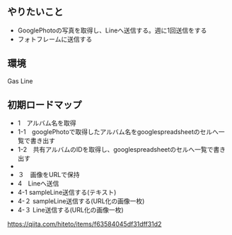 ## やりたいこと

- GooglePhotoの写真を取得し、Lineへ送信する。週に1回送信をする
- フォトフレームに送信する


## 環境
Gas
Line

## 初期ロードマップ
- 1　アルバム名を取得
 - 1-1　googlePhotoで取得したアルバム名をgooglespreadsheetのセルへ一覧で書き出す
 - 1-2　共有アルバムのIDを取得し、googlespreadsheetのセルへ一覧で書き出す
 - 
- ３　画像をURLで保持
- 4　Lineへ送信
 - 4-1 sampleLine送信する(テキスト)
 - 4-２ sampleLine送信する(URL化の画像一枚)
 - 4-３ Line送信する(URL化の画像一枚)



https://qiita.com/hiteto/items/f63584045df31dff31d2
